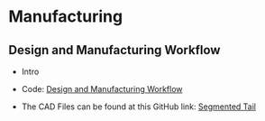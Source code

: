 # Manufacturing

## Design and Manufacturing Workflow
 - Intro
 
 - Code: [Design and Manufacturing Workflow](https://github.com/AniIOT/Foldable_Robotics_Team_2_Swimming/blob/main/02_Mechanical/02_CAD/Markdown/Design_and_Manufacturing_Workflow.md)

 - The CAD Files can be found at this GitHub link: [Segmented Tail](https://github.com/AniIOT/Foldable_Robotics_Team_2_Swimming/blob/main/02_Mechanical/02_CAD) 
